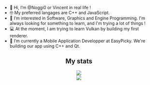 - 👋 Hi, I’m @Noggi0 or Vincent in real life !
- 🤓 My preferred langages are C++ and JavaScript.
- 👀 I’m interested in Software, Graphics and Engine Programming. I'm always looking for something to learn, and I'm trying a lot of things !
- 💻 At the moment, I am trying to learn Vulkan by building my first renderer.
- 🌱 I’m currently a Mobile Application Developper at EasyPicky. We're building our app using C++ and Qt.

<h2 align="center">My stats</h2> 
<p align="center">
  <img src="https://github-readme-stats.vercel.app/api?username=Noggi0&show_icons=true&theme=synthwave&hide_title=true&include_all_commits=true" /><br>
  <img src="https://github-readme-stats-zeta-wine.vercel.app/api/top-langs/?username=Noggi0&hide=makefile&theme=synthwave"><br>
</p>

<!---
Noggi0/Noggi0 is a ✨ special ✨ repository because its `README.md` (this file) appears on your GitHub profile.
You can click the Preview link to take a look at your changes.
--->
